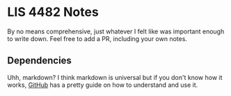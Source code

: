 # LIS 4482 Notes

By no means comprehensive, just whatever I felt like was important enough to write down. Feel free to add a PR, including your own notes.

## Dependencies

Uhh, markdown? I think markdown is universal but if you don't know how it works, [GitHub](https://guides.github.com/features/mastering-markdown/) has a pretty guide on how to understand and use it.
